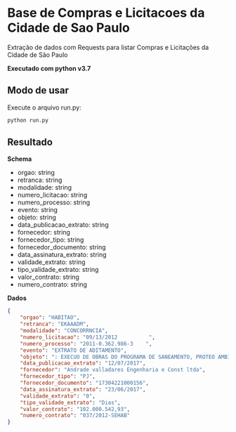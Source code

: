 # Base de Compras e Licitacoes da Cidade de Sao Paulo
Extração de dados com Requests para listar Compras e Licitações da Cidade de São Paulo

**Executado com python v3.7**

## Modo de usar

Execute o arquivo run.py:

```bash
python run.py
```

## Resultado

**Schema**

- orgao: string
- retranca: string
- modalidade: string
- numero_licitacao: string
- numero_processo: string
- evento: string
- objeto: string
- data_publicacao_extrato: string
- fornecedor: string
- fornecedor_tipo: string
- fornecedor_documento: string
- data_assinatura_extrato: string
- validade_extrato: string
- tipo_validade_extrato: string
- valor_contrato: string
- numero_contrato: string

**Dados**

```json
{
    "orgao": "HABITAO",
    "retranca": "EKAAADM",
    "modalidade": "CONCORRNCIA",
    "numero_licitacao": "09/13/2012          ",
    "numero_processo": "2011-0.362.986-3    ",
    "evento": "EXTRATO DE ADITAMENTO",
    "objeto": ": EXECUO DE OBRAS DO PROGRAMA DE SANEAMENTO, PROTEO AMBIENTAL E RECUPERAO DA QUALIDADE DAS GUAS EM REAS DEGRADADAS DE MANANCIAL HDRICO DAS BACIAS GUARAPIRANGA E BILLINGS, URBANIZAO DE FAVELAS E REGULARIZAO DE LOTEAMENTOS PRECRIOS  LOTE 09, NO MBITO DA COORDENADORIA DE HABITAO DA SECRETARIA MUNICIPAL DE HABITAO  SEHAB, INTEGRADA PELA SUPERINTENDNCIA DE HABITAO POPULAR  HABI, PELO PROGRAMA MANANCIAIS E PELO DEPARTAMENTO DE REGULARIZAO DE PARCELAMENTO DO SOLO - RESOLO.",
    "data_publicacao_extrato": "12/07/2017",
    "fornecedor": "Andrade valladares Engenharia e Const ltda",
    "fornecedor_tipo": "PJ",
    "fornecedor_documento": "17304221000156",
    "data_assinatura_extrato": "23/06/2017",
    "validade_extrato": "0",
    "tipo_validade_extrato": "Dias",
    "valor_contrato": "102.000.542,93",
    "numero_contrato": "037/2012-SEHAB"
}
```